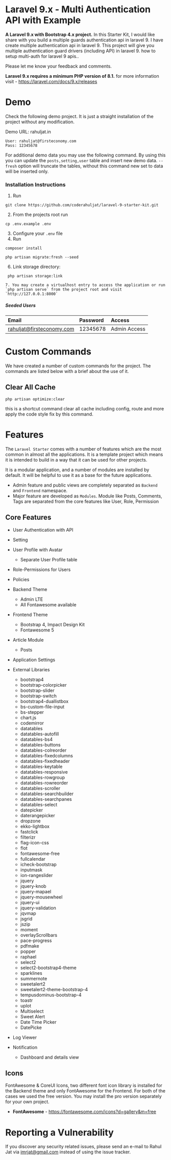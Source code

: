 # Laravel 9.x - Multi Authentication API with Example
**A Laravel 9.x with Bootstrap 4.x project.** In this Starter Kit, I would like share with you build a multiple guards authentication api in laravel 9. I have create multiple authentication api in laravel 9. This project will give you multiple authentication guard drivers (including API) in laravel 9. how to setup multi-auth for laravel 9 apis..

Please let me know your feedback and comments.

**Laravel 9.x requires a minimum PHP version of 8.1.** for more information visit -  https://laravel.com/docs/9.x/releases

# Demo
Check the following demo project. It is just a straight installation of the project without any modification.

Demo URL: rahuljat.in

```
User: rahuljat@firsteconomy.com
Pass: 12345678
```

For additional demo data you may use the following command. By using this you can  update the `posts,setting,user` table and insert new demo data. `--fresh` option will truncate the tables, without this command new set to data will be inserted only.

### Installation Instructions
1. Run
```
git clone https://github.com/coderahuljat/laravel-9-starter-kit.git
```
2. From the projects root run 
```
cp .env.example .env
```
3. Configure your `.env` file
4. Run
```
composer install
```
```
php artisan migrate:fresh --seed
```
6. Link storage directory:
```
 php artisan storage:link
```
```
7. You may create a virtualhost entry to access the application or run `php artisan serve` from the project root and visit `http://127.0.0.1:8000`
```

##### Seeded Users

|Email|Password|Access|
|:------------|:------------|:------------|
|rahuljat@firsteconomy.com|12345678|Admin Access|


# Custom Commands

We have created a number of custom commands for the project. The commands are listed below with a brief about the use of it.

## Clear All Cache

`php artisan optimize:clear`

this is a shortcut command clear all cache including config, route and more
apply the code style fix by this command.


# Features

The `Laravel Starter` comes with a number of features which are the most common in almost all the applications. It is a template project which means it is intended to build in a way that it can be used for other projects.

It is a modular application, and a number of modules are installed by default. It will be helpful to use it as a base for the future applications.

* Admin feature and public views are completely separated as `Backend` and `Frontend` namespace.
* Major feature are developed as `Modules`. Module like Posts, Comments, Tags are separated from the core features like User, Role, Permission


## Core Features

* User Authentication with API
* Setting
* User Profile with Avatar
  * Separate User Profile table
* Role-Permissions for Users
* Policies

* Backend Theme
  * Admin LTE
  * All Fontawesome available
* Frontend Theme
  * Bootstrap 4, Impact Design Kit
  * Fontawesome 5
* Article Module
  * Posts
* Application Settings
* External Libraries
  * bootstrap4
  * bootstrap-colorpicker
  * bootstrap-slider
  * bootstrap-switch
  * bootstrap4-duallistbox
  * bs-custom-file-input
  * bs-stepper
  * chart.js
  * codemirror
  * datatables
  * datatables-autofill
  * datatables-bs4
  * datatables-buttons
  * datatables-colreorder
  * datatables-fixedcolumns
  * datatables-fixedheader
  * datatables-keytable
  * datatables-responsive
  * datatables-rowgroup
  * datatables-rowreorder
  * datatables-scroller
  * datatables-searchbuilder
  * datatables-searchpanes
  * datatables-select
  * datepicker
  * daterangepicker
  * dropzone
  * ekko-lightbox
  * fastclick
  * filterizr
  * flag-icon-css
  * flot
  * fontawesome-free
  * fullcalendar
  * icheck-bootstrap
  * inputmask
  * ion-rangeslider
  * jquery
  * jquery-knob
  * jquery-mapael
  * jquery-mousewheel
  * jquery-ui
  * jquery-validation
  * jqvmap
  * jsgrid
  * jszip
  * moment
  * overlayScrollbars
  * pace-progress
  * pdfmake
  * popper
  * raphael
  * select2
  * select2-bootstrap4-theme
  * sparklines
  * summernote
  * sweetalert2
  * sweetalert2-theme-bootstrap-4
  * tempusdominus-bootstrap-4
  * toastr
  * uplot
  * Multiselect
  * Sweet Alert
  * Date Time Picker
  * DatePicke
* Log Viewer
* Notification
  * Dashboard and details view
## Icons
FontAwesome & CoreUI Icons, two different font icon library is installed for the Backend theme and only FontAwesome for the Frontend. For both of the cases we used the free version. You may install the pro version separately for your own project.

* **FontAwesome** - https://fontawesome.com/icons?d=gallery&m=free



# Reporting a Vulnerability
If you discover any security related issues, please send an e-mail to Rahul Jat via imrjat@gmail.com instead of using the issue tracker.
